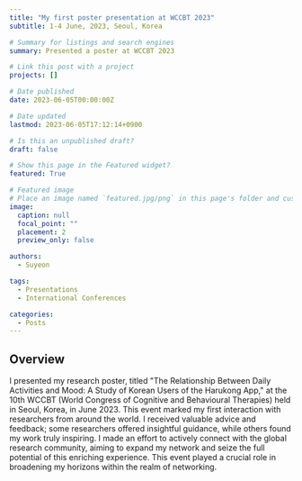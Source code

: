 ```yaml
---
title: "My first poster presentation at WCCBT 2023"
subtitle: 1-4 June, 2023, Seoul, Korea

# Summary for listings and search engines
summary: Presented a poster at WCCBT 2023

# Link this post with a project
projects: []

# Date published
date: 2023-06-05T00:00:00Z

# Date updated
lastmod: 2023-06-05T17:12:14+0900

# Is this an unpublished draft?
draft: false

# Show this page in the Featured widget?
featured: True

# Featured image
# Place an image named `featured.jpg/png` in this page's folder and customize its options here.
image:
  caption: null
  focal_point: ""
  placement: 2
  preview_only: false

authors:
  - Suyeon

tags:
  - Presentations
  - International Conferences

categories:
  - Posts
---
```


## Overview

I presented my research poster, titled "The Relationship Between Daily Activities and Mood: A Study of Korean Users of the Harukong App," at the 10th WCCBT (World Congress of Cognitive and Behavioural Therapies) held in Seoul, Korea, in June 2023. This event marked my first interaction with researchers from around the world. I received valuable advice and feedback; some researchers offered insightful guidance, while others found my work truly inspiring. I made an effort to actively connect with the global research community, aiming to expand my network and seize the full potential of this enriching experience. This event played a crucial role in broadening my horizons within the realm of networking.




